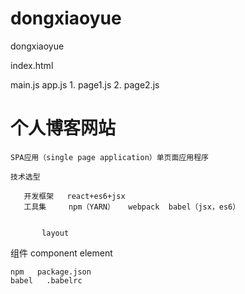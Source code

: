 # dongxiaoyue
dongxiaoyue



index.html

main.js
    app.js
        1. page1.js
        2. page2.js
    

# 个人博客网站
    SPA应用（single page application）单页面应用程序
    
    技术选型
        
       开发框架   react+es6+jsx
       工具集     npm（YARN）   webpack  babel（jsx，es6）
       
          
           layout
  组件      component
            element
    
    
    
    npm   package.json
    babel   .babelrc
    